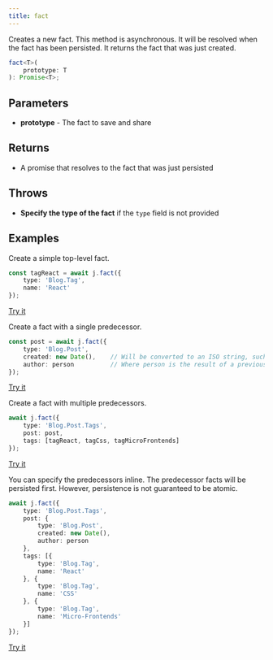 ```yaml
---
title: fact
---
```


Creates a new fact.
This method is asynchronous.
It will be resolved when the fact has been persisted.
It returns the fact that was just created.

```typescript
fact<T>(
    prototype: T
): Promise<T>;
```

## Parameters

* **prototype** - The fact to save and share

## Returns

* A promise that resolves to the fact that was just persisted

## Throws

* **Specify the type of the fact** if the `type` field is not provided

## Examples

Create a simple top-level fact.

```typescript
const tagReact = await j.fact({
    type: 'Blog.Tag',
    name: 'React'
});
```

[Try it](/examples/fact/single-fact)

Create a fact with a single predecessor.

```typescript
const post = await j.fact({
    type: 'Blog.Post',
    created: new Date(),    // Will be converted to an ISO string, such as '2018-12-23T22:46:02.487Z'.
    author: person          // Where person is the result of a previous j.fact.
});
```

[Try it](/examples/fact/single-predecessor)

Create a fact with multiple predecessors.

```typescript
await j.fact({
    type: 'Blog.Post.Tags',
    post: post,
    tags: [tagReact, tagCss, tagMicroFrontends]
});
```

[Try it](/examples/fact/multiple-predecessors)

You can specify the predecessors inline.
The predecessor facts will be persisted first.
However, persistence is not guaranteed to be atomic.

```typescript
await j.fact({
    type: 'Blog.Post.Tags',
    post: {
        type: 'Blog.Post',
        created: new Date(),
        author: person
    },
    tags: [{
        type: 'Blog.Tag',
        name: 'React'
    }, {
        type: 'Blog.Tag',
        name: 'CSS'
    }, {
        type: 'Blog.Tag',
        name: 'Micro-Frontends'
    }]
});
```

[Try it](/examples/fact/all-at-once)